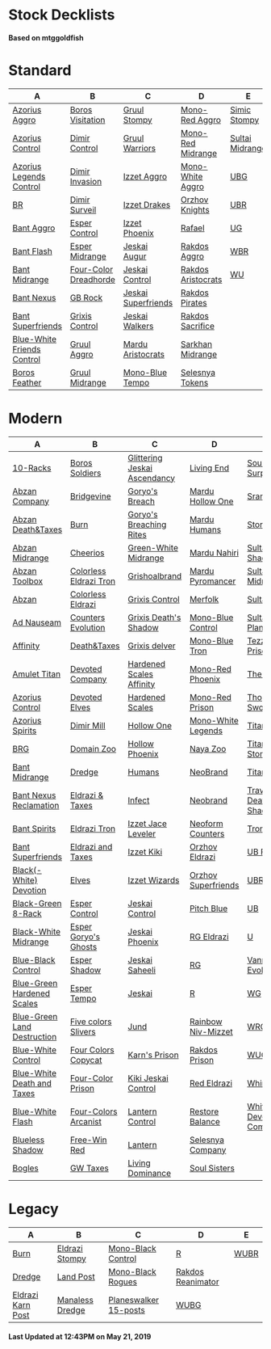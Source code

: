 # Stock Decklists
#### Based on mtggoldfish


# Standard

|                                           A                                            |                                      B                                       |                                    C                                     |                                   D                                    |                                E                                 |
|----------------------------------------------------------------------------------------|------------------------------------------------------------------------------|--------------------------------------------------------------------------|------------------------------------------------------------------------|------------------------------------------------------------------|
|[Azorius Aggro](./mtggoldfish/Standard/decks/Azorius_Aggro.md)                          |[Boros Visitation](./mtggoldfish/Standard/decks/Boros_Visitation.md)          |[Gruul Stompy](./mtggoldfish/Standard/decks/Gruul_Stompy.md)              |[Mono-Red Aggro](./mtggoldfish/Standard/decks/Mono-Red_Aggro.md)        |[Simic Stompy](./mtggoldfish/Standard/decks/Simic_Stompy.md)      |
|[Azorius Control](./mtggoldfish/Standard/decks/Azorius_Control.md)                      |[Dimir Control](./mtggoldfish/Standard/decks/Dimir_Control.md)                |[Gruul Warriors](./mtggoldfish/Standard/decks/Gruul_Warriors.md)          |[Mono-Red Midrange](./mtggoldfish/Standard/decks/Mono-Red_Midrange.md)  |[Sultai Midrange](./mtggoldfish/Standard/decks/Sultai_Midrange.md)|
|[Azorius Legends Control](./mtggoldfish/Standard/decks/Azorius_Legends_Control.md)      |[Dimir Invasion](./mtggoldfish/Standard/decks/Dimir_Invasion.md)              |[Izzet Aggro](./mtggoldfish/Standard/decks/Izzet_Aggro.md)                |[Mono-White Aggro](./mtggoldfish/Standard/decks/Mono-White_Aggro.md)    |[UBG](./mtggoldfish/Standard/decks/UBG.md)                        |
|[BR](./mtggoldfish/Standard/decks/BR.md)                                                |[Dimir Surveil](./mtggoldfish/Standard/decks/Dimir_Surveil.md)                |[Izzet Drakes](./mtggoldfish/Standard/decks/Izzet_Drakes.md)              |[Orzhov Knights](./mtggoldfish/Standard/decks/Orzhov_Knights.md)        |[UBR](./mtggoldfish/Standard/decks/UBR.md)                        |
|[Bant Aggro](./mtggoldfish/Standard/decks/Bant_Aggro.md)                                |[Esper Control](./mtggoldfish/Standard/decks/Esper_Control.md)                |[Izzet Phoenix](./mtggoldfish/Standard/decks/Izzet_Phoenix.md)            |[Rafael](./mtggoldfish/Standard/decks/Rafael.md)                        |[UG](./mtggoldfish/Standard/decks/UG.md)                          |
|[Bant Flash](./mtggoldfish/Standard/decks/Bant_Flash.md)                                |[Esper Midrange](./mtggoldfish/Standard/decks/Esper_Midrange.md)              |[Jeskai Augur](./mtggoldfish/Standard/decks/Jeskai_Augur.md)              |[Rakdos Aggro](./mtggoldfish/Standard/decks/Rakdos_Aggro.md)            |[WBR](./mtggoldfish/Standard/decks/WBR.md)                        |
|[Bant Midrange](./mtggoldfish/Standard/decks/Bant_Midrange.md)                          |[Four-Color Dreadhorde](./mtggoldfish/Standard/decks/Four-Color_Dreadhorde.md)|[Jeskai Control](./mtggoldfish/Standard/decks/Jeskai_Control.md)          |[Rakdos Aristocrats](./mtggoldfish/Standard/decks/Rakdos_Aristocrats.md)|[WU](./mtggoldfish/Standard/decks/WU.md)                          |
|[Bant Nexus](./mtggoldfish/Standard/decks/Bant_Nexus.md)                                |[GB Rock](./mtggoldfish/Standard/decks/GB_Rock.md)                            |[Jeskai Superfriends](./mtggoldfish/Standard/decks/Jeskai_Superfriends.md)|[Rakdos Pirates](./mtggoldfish/Standard/decks/Rakdos_Pirates.md)        |                                                                  |
|[Bant Superfriends](./mtggoldfish/Standard/decks/Bant_Superfriends.md)                  |[Grixis Control](./mtggoldfish/Standard/decks/Grixis_Control.md)              |[Jeskai Walkers](./mtggoldfish/Standard/decks/Jeskai_Walkers.md)          |[Rakdos Sacrifice](./mtggoldfish/Standard/decks/Rakdos_Sacrifice.md)    |                                                                  |
|[Blue-White Friends Control](./mtggoldfish/Standard/decks/Blue-White_Friends_Control.md)|[Gruul Aggro](./mtggoldfish/Standard/decks/Gruul_Aggro.md)                    |[Mardu Aristocrats](./mtggoldfish/Standard/decks/Mardu_Aristocrats.md)    |[Sarkhan Midrange](./mtggoldfish/Standard/decks/Sarkhan_Midrange.md)    |                                                                  |
|[Boros Feather](./mtggoldfish/Standard/decks/Boros_Feather.md)                          |[Gruul Midrange](./mtggoldfish/Standard/decks/Gruul_Midrange.md)              |[Mono-Blue Tempo](./mtggoldfish/Standard/decks/Mono-Blue_Tempo.md)        |[Selesnya Tokens](./mtggoldfish/Standard/decks/Selesnya_Tokens.md)      |                                                                  |


# Modern

|                                           A                                            |                                      B                                       |                                            C                                             |                                   D                                    |                                           E                                            |
|----------------------------------------------------------------------------------------|------------------------------------------------------------------------------|------------------------------------------------------------------------------------------|------------------------------------------------------------------------|----------------------------------------------------------------------------------------|
|[10-Racks](./mtggoldfish/Modern/decks/10-Racks.md)                                      |[Boros Soldiers](./mtggoldfish/Modern/decks/Boros_Soldiers.md)                |[Glittering Jeskai Ascendancy](./mtggoldfish/Modern/decks/Glittering_Jeskai_Ascendancy.md)|[Living End](./mtggoldfish/Modern/decks/Living_End.md)                  |[Soulflayer Surprise](./mtggoldfish/Modern/decks/Soulflayer_Surprise.md)                |
|[Abzan Company](./mtggoldfish/Modern/decks/Abzan_Company.md)                            |[Bridgevine](./mtggoldfish/Modern/decks/Bridgevine.md)                        |[Goryo's Breach](./mtggoldfish/Modern/decks/Goryo's_Breach.md)                            |[Mardu Hollow One](./mtggoldfish/Modern/decks/Mardu_Hollow_One.md)      |[Sram-O's](./mtggoldfish/Modern/decks/Sram-O's.md)                                      |
|[Abzan Death&amp;Taxes](./mtggoldfish/Modern/decks/Abzan_Death&amp;Taxes.md)            |[Burn](./mtggoldfish/Modern/decks/Burn.md)                                    |[Goryo's Breaching Rites](./mtggoldfish/Modern/decks/Goryo's_Breaching_Rites.md)          |[Mardu Humans](./mtggoldfish/Modern/decks/Mardu_Humans.md)              |[Storm](./mtggoldfish/Modern/decks/Storm.md)                                            |
|[Abzan Midrange](./mtggoldfish/Modern/decks/Abzan_Midrange.md)                          |[Cheerios](./mtggoldfish/Modern/decks/Cheerios.md)                            |[Green-White Midrange](./mtggoldfish/Modern/decks/Green-White_Midrange.md)                |[Mardu Nahiri](./mtggoldfish/Modern/decks/Mardu_Nahiri.md)              |[Sultai Death's Shadow](./mtggoldfish/Modern/decks/Sultai_Death's_Shadow.md)            |
|[Abzan Toolbox](./mtggoldfish/Modern/decks/Abzan_Toolbox.md)                            |[Colorless Eldrazi Tron](./mtggoldfish/Modern/decks/Colorless_Eldrazi_Tron.md)|[Grishoalbrand](./mtggoldfish/Modern/decks/Grishoalbrand.md)                              |[Mardu Pyromancer](./mtggoldfish/Modern/decks/Mardu_Pyromancer.md)      |[Sultai Midrange](./mtggoldfish/Modern/decks/Sultai_Midrange.md)                        |
|[Abzan](./mtggoldfish/Modern/decks/Abzan.md)                                            |[Colorless Eldrazi](./mtggoldfish/Modern/decks/Colorless_Eldrazi.md)          |[Grixis Control](./mtggoldfish/Modern/decks/Grixis_Control.md)                            |[Merfolk](./mtggoldfish/Modern/decks/Merfolk.md)                        |[Sultai Nexus](./mtggoldfish/Modern/decks/Sultai_Nexus.md)                              |
|[Ad Nauseam](./mtggoldfish/Modern/decks/Ad_Nauseam.md)                                  |[Counters Evolution](./mtggoldfish/Modern/decks/Counters_Evolution.md)        |[Grixis Death's Shadow](./mtggoldfish/Modern/decks/Grixis_Death's_Shadow.md)              |[Mono-Blue Control](./mtggoldfish/Modern/decks/Mono-Blue_Control.md)    |[Sultai Planeswalkers](./mtggoldfish/Modern/decks/Sultai_Planeswalkers.md)              |
|[Affinity](./mtggoldfish/Modern/decks/Affinity.md)                                      |[Death&amp;Taxes](./mtggoldfish/Modern/decks/Death&amp;Taxes.md)              |[Grixis delver](./mtggoldfish/Modern/decks/Grixis_delver.md)                              |[Mono-Blue Tron](./mtggoldfish/Modern/decks/Mono-Blue_Tron.md)          |[Tezzerator Prison](./mtggoldfish/Modern/decks/Tezzerator_Prison.md)                    |
|[Amulet Titan](./mtggoldfish/Modern/decks/Amulet_Titan.md)                              |[Devoted Company](./mtggoldfish/Modern/decks/Devoted_Company.md)              |[Hardened Scales Affinity](./mtggoldfish/Modern/decks/Hardened_Scales_Affinity.md)        |[Mono-Red Phoenix](./mtggoldfish/Modern/decks/Mono-Red_Phoenix.md)      |[The Rock](./mtggoldfish/Modern/decks/The_Rock.md)                                      |
|[Azorius Control](./mtggoldfish/Modern/decks/Azorius_Control.md)                        |[Devoted Elves](./mtggoldfish/Modern/decks/Devoted_Elves.md)                  |[Hardened Scales](./mtggoldfish/Modern/decks/Hardened_Scales.md)                          |[Mono-Red Prison](./mtggoldfish/Modern/decks/Mono-Red_Prison.md)        |[Thopter Sword Prison](./mtggoldfish/Modern/decks/Thopter_Sword_Prison.md)              |
|[Azorius Spirits](./mtggoldfish/Modern/decks/Azorius_Spirits.md)                        |[Dimir Mill](./mtggoldfish/Modern/decks/Dimir_Mill.md)                        |[Hollow One](./mtggoldfish/Modern/decks/Hollow_One.md)                                    |[Mono-White Legends](./mtggoldfish/Modern/decks/Mono-White_Legends.md)  |[Titan Breach](./mtggoldfish/Modern/decks/Titan_Breach.md)                              |
|[BRG](./mtggoldfish/Modern/decks/BRG.md)                                                |[Domain Zoo](./mtggoldfish/Modern/decks/Domain_Zoo.md)                        |[Hollow Phoenix](./mtggoldfish/Modern/decks/Hollow_Phoenix.md)                            |[Naya Zoo](./mtggoldfish/Modern/decks/Naya_Zoo.md)                      |[Titan-Shift Stompy](./mtggoldfish/Modern/decks/Titan-Shift_Stompy.md)                  |
|[Bant Midrange](./mtggoldfish/Modern/decks/Bant_Midrange.md)                            |[Dredge](./mtggoldfish/Modern/decks/Dredge.md)                                |[Humans](./mtggoldfish/Modern/decks/Humans.md)                                            |[NeoBrand](./mtggoldfish/Modern/decks/NeoBrand.md)                      |[TitanShift](./mtggoldfish/Modern/decks/TitanShift.md)                                  |
|[Bant Nexus Reclamation](./mtggoldfish/Modern/decks/Bant_Nexus_Reclamation.md)          |[Eldrazi & Taxes](./mtggoldfish/Modern/decks/Eldrazi_&_Taxes.md)              |[Infect](./mtggoldfish/Modern/decks/Infect.md)                                            |[Neobrand](./mtggoldfish/Modern/decks/Neobrand.md)                      |[Traverse Death's Shadow](./mtggoldfish/Modern/decks/Traverse_Death's_Shadow.md)        |
|[Bant Spirits](./mtggoldfish/Modern/decks/Bant_Spirits.md)                              |[Eldrazi Tron](./mtggoldfish/Modern/decks/Eldrazi_Tron.md)                    |[Izzet Jace Leveler](./mtggoldfish/Modern/decks/Izzet_Jace_Leveler.md)                    |[Neoform Counters](./mtggoldfish/Modern/decks/Neoform_Counters.md)      |[Tron](./mtggoldfish/Modern/decks/Tron.md)                                              |
|[Bant Superfriends](./mtggoldfish/Modern/decks/Bant_Superfriends.md)                    |[Eldrazi and Taxes](./mtggoldfish/Modern/decks/Eldrazi_and_Taxes.md)          |[Izzet Kiki](./mtggoldfish/Modern/decks/Izzet_Kiki.md)                                    |[Orzhov Eldrazi](./mtggoldfish/Modern/decks/Orzhov_Eldrazi.md)          |[UB Faeries](./mtggoldfish/Modern/decks/UB_Faeries.md)                                  |
|[Black(-White) Devotion](./mtggoldfish/Modern/decks/Black(-White)_Devotion.md)          |[Elves](./mtggoldfish/Modern/decks/Elves.md)                                  |[Izzet Wizards](./mtggoldfish/Modern/decks/Izzet_Wizards.md)                              |[Orzhov Superfriends](./mtggoldfish/Modern/decks/Orzhov_Superfriends.md)|[UBR](./mtggoldfish/Modern/decks/UBR.md)                                                |
|[Black-Green 8-Rack](./mtggoldfish/Modern/decks/Black-Green_8-Rack.md)                  |[Esper Control](./mtggoldfish/Modern/decks/Esper_Control.md)                  |[Jeskai Control](./mtggoldfish/Modern/decks/Jeskai_Control.md)                            |[Pitch Blue](./mtggoldfish/Modern/decks/Pitch_Blue.md)                  |[UB](./mtggoldfish/Modern/decks/UB.md)                                                  |
|[Black-White Midrange](./mtggoldfish/Modern/decks/Black-White_Midrange.md)              |[Esper Goryo's Ghosts](./mtggoldfish/Modern/decks/Esper_Goryo's_Ghosts.md)    |[Jeskai Phoenix](./mtggoldfish/Modern/decks/Jeskai_Phoenix.md)                            |[RG Eldrazi](./mtggoldfish/Modern/decks/RG_Eldrazi.md)                  |[U](./mtggoldfish/Modern/decks/U.md)                                                    |
|[Blue-Black Control](./mtggoldfish/Modern/decks/Blue-Black_Control.md)                  |[Esper Shadow](./mtggoldfish/Modern/decks/Esper_Shadow.md)                    |[Jeskai Saheeli](./mtggoldfish/Modern/decks/Jeskai_Saheeli.md)                            |[RG](./mtggoldfish/Modern/decks/RG.md)                                  |[Vannifar Evolution](./mtggoldfish/Modern/decks/Vannifar_Evolution.md)                  |
|[Blue-Green Hardened Scales](./mtggoldfish/Modern/decks/Blue-Green_Hardened_Scales.md)  |[Esper Tempo](./mtggoldfish/Modern/decks/Esper_Tempo.md)                      |[Jeskai](./mtggoldfish/Modern/decks/Jeskai.md)                                            |[R](./mtggoldfish/Modern/decks/R.md)                                    |[WG](./mtggoldfish/Modern/decks/WG.md)                                                  |
|[Blue-Green Land Destruction](./mtggoldfish/Modern/decks/Blue-Green_Land_Destruction.md)|[Five colors Slivers](./mtggoldfish/Modern/decks/Five_colors_Slivers.md)      |[Jund](./mtggoldfish/Modern/decks/Jund.md)                                                |[Rainbow Niv-Mizzet](./mtggoldfish/Modern/decks/Rainbow_Niv-Mizzet.md)  |[WRG](./mtggoldfish/Modern/decks/WRG.md)                                                |
|[Blue-White Control](./mtggoldfish/Modern/decks/Blue-White_Control.md)                  |[Four Colors Copycat](./mtggoldfish/Modern/decks/Four_Colors_Copycat.md)      |[Karn's Prison](./mtggoldfish/Modern/decks/Karn's_Prison.md)                              |[Rakdos Prison](./mtggoldfish/Modern/decks/Rakdos_Prison.md)            |[WUG](./mtggoldfish/Modern/decks/WUG.md)                                                |
|[Blue-White Death and Taxes](./mtggoldfish/Modern/decks/Blue-White_Death_and_Taxes.md)  |[Four-Color Prison](./mtggoldfish/Modern/decks/Four-Color_Prison.md)          |[Kiki Jeskai Control](./mtggoldfish/Modern/decks/Kiki_Jeskai_Control.md)                  |[Red Eldrazi](./mtggoldfish/Modern/decks/Red_Eldrazi.md)                |[Whir Prison](./mtggoldfish/Modern/decks/Whir_Prison.md)                                |
|[Blue-White Flash](./mtggoldfish/Modern/decks/Blue-White_Flash.md)                      |[Four-Colors Arcanist](./mtggoldfish/Modern/decks/Four-Colors_Arcanist.md)    |[Lantern Control](./mtggoldfish/Modern/decks/Lantern_Control.md)                          |[Restore Balance](./mtggoldfish/Modern/decks/Restore_Balance.md)        |[White-Green Devoted Company](./mtggoldfish/Modern/decks/White-Green_Devoted_Company.md)|
|[Blueless Shadow](./mtggoldfish/Modern/decks/Blueless_Shadow.md)                        |[Free-Win Red](./mtggoldfish/Modern/decks/Free-Win_Red.md)                    |[Lantern](./mtggoldfish/Modern/decks/Lantern.md)                                          |[Selesnya Company](./mtggoldfish/Modern/decks/Selesnya_Company.md)      |                                                                                        |
|[Bogles](./mtggoldfish/Modern/decks/Bogles.md)                                          |[GW Taxes](./mtggoldfish/Modern/decks/GW_Taxes.md)                            |[Living Dominance](./mtggoldfish/Modern/decks/Living_Dominance.md)                        |[Soul Sisters](./mtggoldfish/Modern/decks/Soul_Sisters.md)              |                                                                                        |


# Legacy

|                                 A                                  |                               B                                |                                     C                                      |                                 D                                  |                    E                     |
|--------------------------------------------------------------------|----------------------------------------------------------------|----------------------------------------------------------------------------|--------------------------------------------------------------------|------------------------------------------|
|[Burn](./mtggoldfish/Legacy/decks/Burn.md)                          |[Eldrazi Stompy](./mtggoldfish/Legacy/decks/Eldrazi_Stompy.md)  |[Mono-Black Control](./mtggoldfish/Legacy/decks/Mono-Black_Control.md)      |[R](./mtggoldfish/Legacy/decks/R.md)                                |[WUBR](./mtggoldfish/Legacy/decks/WUBR.md)|
|[Dredge](./mtggoldfish/Legacy/decks/Dredge.md)                      |[Land Post](./mtggoldfish/Legacy/decks/Land_Post.md)            |[Mono-Black Rogues](./mtggoldfish/Legacy/decks/Mono-Black_Rogues.md)        |[Rakdos Reanimator](./mtggoldfish/Legacy/decks/Rakdos_Reanimator.md)|                                          |
|[Eldrazi Karn Post](./mtggoldfish/Legacy/decks/Eldrazi_Karn_Post.md)|[Manaless Dredge](./mtggoldfish/Legacy/decks/Manaless_Dredge.md)|[Planeswalker 15-posts](./mtggoldfish/Legacy/decks/Planeswalker_15-posts.md)|[WUBG](./mtggoldfish/Legacy/decks/WUBG.md)                          |                                          |



#### Last Updated at 12:43PM on May 21, 2019